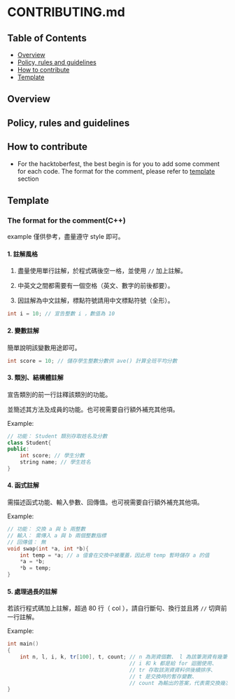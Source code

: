 # CONTRIBUTING.md

## Table of Contents

* [Overview](#Overview)
* [Policy, rules and guidelines](#policy-rules-and-guidelines)
* [How to contribute](#how-to-contribute)
* [Template](#template)

## Overview

## Policy, rules and guidelines

## How to contribute

* For the hacktoberfest, the best begin is for you to add some comment for each code. The format for the comment, please refer to [template](#template) section

## Template

### The format for the comment(C++)

example 僅供參考，盡量遵守 style 即可。

#### 1. 註解風格

1. 盡量使用單行註解，於程式碼後空一格，並使用 `//` 加上註解。

2. 中英文之間都需要有一個空格（英文、數字的前後都要）。

3. 因註解為中文註解，標點符號請用中文標點符號（全形）。

```cpp
int i = 10; // 宣告整數 i ，數值為 10
```

#### 2. 變數註解

簡單說明該變數用途即可。

```cpp
int score = 10; // 儲存學生整數分數供 ave() 計算全班平均分數
```

#### 3. 類別、結構體註解

宣告類別的前一行註釋該類別的功能。

並簡述其方法及成員的功能。也可視需要自行額外補充其他項。

Example:

```cpp
// 功能： Student 類別存取姓名及分數
class Student{
public:
    int score; // 學生分數
    string name; // 學生姓名
}
```

#### 4. 函式註解

需描述函式功能、輸入參數、回傳值。也可視需要自行額外補充其他項。

Example:

```cpp
// 功能： 交換 a 與 b 兩整數
// 輸入： 需傳入 a 與 b 兩個整數指標
// 回傳值： 無
void swap(int *a, int *b){
    int temp = *a; // a 值會在交換中被覆蓋，因此用 temp 暫時儲存 a 的值
    *a = *b;
    *b = temp;
}
```

#### 5. 處理過長的註解

若該行程式碼加上註解，超過 80 行（ col ），請自行斷句、換行並且將 `//` 切齊前一行註解。

Example:

```cpp
int main()
{
    int n, l, i, k, tr[100], t, count; // n 為測資個數、 l 為該筆測資有幾筆資料需要排序、
                                       // i 和 k 都是給 for 迴圈使用、
                                       // tr 存取該測資資料供後續排序、
                                       // t 是交換時的暫存變數、
                                       // count 為輸出的答案，代表需交換幾次才能正確排序
}
```
